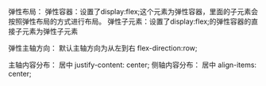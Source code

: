 弹性布局：
弹性容器：设置了display:flex;这个元素为弹性容器，里面的子元素会按照弹性布局的方式进行布局。
弹性子元素：设置了display:flex;的弹性容器的直接子元素为弹性子元素

弹性主轴方向：
    默认主轴方向为从左到右 flex-direction:row;

主轴内容分布：
    居中 justify-content: center;
侧轴内容分布：
    居中 align-items: center;